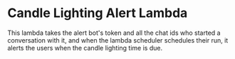 # Candle Lighting Alert Lambda

This lambda takes the alert bot's token and all the chat ids who started a conversation with it, and
when the lambda scheduler schedules their run, it alerts the users when the candle lighting time is due.
